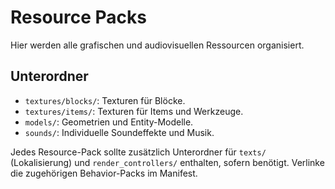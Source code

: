 # Resource Packs

Hier werden alle grafischen und audiovisuellen Ressourcen organisiert.

## Unterordner
- `textures/blocks/`: Texturen für Blöcke.
- `textures/items/`: Texturen für Items und Werkzeuge.
- `models/`: Geometrien und Entity-Modelle.
- `sounds/`: Individuelle Soundeffekte und Musik.

Jedes Resource-Pack sollte zusätzlich Unterordner für `texts/` (Lokalisierung) und `render_controllers/` enthalten, sofern benötigt. Verlinke die zugehörigen Behavior-Packs im Manifest.

